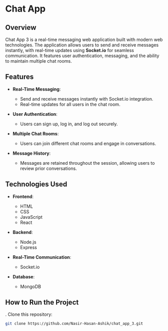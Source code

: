 # Chat App 

## Overview  
Chat App 3 is a real-time messaging web application built with modern web technologies. The application allows users to send and receive messages instantly, with real-time updates using **Socket.io** for seamless communication. It features user authentication, messaging, and the ability to maintain multiple chat rooms.

## Features  
- **Real-Time Messaging**:  
  - Send and receive messages instantly with Socket.io integration.  
  - Real-time updates for all users in the chat room.

- **User Authentication**:  
  - Users can sign up, log in, and log out securely.

- **Multiple Chat Rooms**:  
  - Users can join different chat rooms and engage in conversations.

- **Message History**:  
  - Messages are retained throughout the session, allowing users to review prior conversations.

## Technologies Used  
- **Frontend**:  
  - HTML  
  - CSS  
  - JavaScript  
  - React  

- **Backend**:  
  - Node.js  
  - Express  

- **Real-Time Communication**:  
  - Socket.io  

- **Database**:  
  - MongoDB
 
  
## How to Run the Project  
 . Clone this repository:  
   ```bash  
   git clone https://github.com/Nasir-Hasan-Ashik/chat_app_3.git
```



